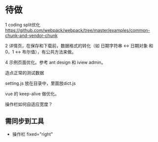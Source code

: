 # 待做
1 coding split优化  
https://github.com/webpack/webpack/tree/master/examples/common-chunk-and-vendor-chunk

2 详情页，在保存和下载前，数据格式的转化（如 日期字符串 <-> 日期对象 和 0，1 <-> 布尔值），有公共方法来做。


4 示例页面优化。参考 ant design 和 iview admin。

造点正常的测试数据

setting.js 放在目录中，里面放dict.js 

vue 的 keep-alive 做优化。

操作栏如何自适应宽度？

## 需同步到工具
* 操作栏 fixed="right"


